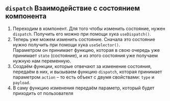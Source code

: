 ## `dispatch` Взаимодействие с состоянием компонента
1. Переходим в компонент. Для того чтобы изменить состояние, нужен `dispatch`. Получить его можно при помощи хука `useDispatch()`.
2. Теперь уже можем изменить состояние. Сначала это состояние нужно получить при помощи хука `useSelector()`.  
   Параметром он принимает функцию, которая в свою очередь уже принимает `state` (состояние), и из этого состояния уже получаем нужную нам
   переменную.
3. Создаём функции, которые отвечают за изменение состояния, передаём в них, и вызываем функцию `dispatch`, которая принимает параметром
   `action` – то есть объект с двумя свойствами: `type` и `payload`.
4. В саму функцию изменения передаём параметр, который будет приходить от пользователя
